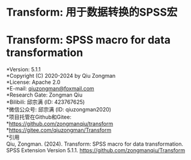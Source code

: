 # Transform: 用于数据转换的SPSS宏    
# Transform: SPSS macro for data transformation    
*Version: 5.1.1    
*Copyright (C) 2020-2024 by Qiu Zongman    
*License: Apache 2.0    
*E-mail: qiuzongman@foxmail.com    
*Research Gate: Zongman Qiu    
*Bilibili: 邱宗满 (ID: 423767625)    
*微信公众号: 邱宗满 (ID: qiuzongman2020)    
*项目托管在Github和Gitee:    
*https://github.com/zongmanqiu/transform    
*https://gitee.com/qiuzongman/Transform    
*引用    
Qiu, Zongman. (2024). Transform: SPSS macro for data transformation. SPSS Extension Version 5.1.1. https://github.com/zongmanqiu/Transform
